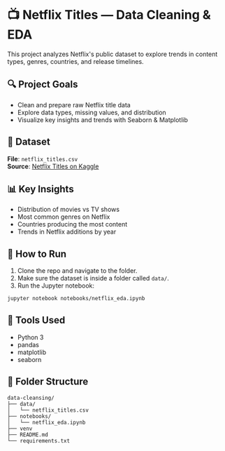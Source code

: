 # 📺 Netflix Titles — Data Cleaning & EDA
This project analyzes Netflix's public dataset to explore trends in content types, genres, countries, and release timelines.

## 🔍 Project Goals
- Clean and prepare raw Netflix title data
- Explore data types, missing values, and distribution
- Visualize key insights and trends with Seaborn & Matplotlib

## 📁 Dataset
**File**: `netflix_titles.csv`  
**Source**: [Netflix Titles on Kaggle](https://www.kaggle.com/shivamb/netflix-shows)

## 📊 Key Insights
- Distribution of movies vs TV shows
- Most common genres on Netflix
- Countries producing the most content
- Trends in Netflix additions by year

## 🚀 How to Run
1. Clone the repo and navigate to the folder.
2. Make sure the dataset is inside a folder called `data/`.
3. Run the Jupyter notebook:

```bash
jupyter notebook notebooks/netflix_eda.ipynb
```

## 🧪 Tools Used
- Python 3
- pandas
- matplotlib
- seaborn

## 📌 Folder Structure
```
data-cleansing/
├── data/
│   └── netflix_titles.csv
├── notebooks/
│   └── netflix_eda.ipynb
├── venv
├── README.md
└── requirements.txt 
```